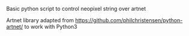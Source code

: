 Basic python script to control neopixel string over artnet

Artnet library adapted from https://github.com/philchristensen/python-artnet/ to work with Python3

